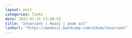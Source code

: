 ```yaml
---
layout: post
categories: links
date: 2022-01-15 13:48:53
title: "Invariant | Hoavi | peak oil"
linkurl: "https://peakoil.bandcamp.com/album/invariant"
---
```

